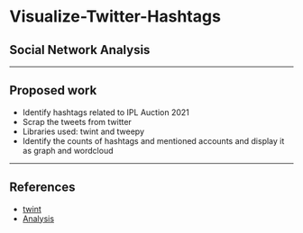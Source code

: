 # Visualize-Twitter-Hashtags
## Social Network Analysis
---
## Proposed work
- Identify hashtags related to IPL Auction 2021
- Scrap the tweets from twitter 
- Libraries used: twint and tweepy
- Identify the counts of hashtags and mentioned accounts and display it as graph and wordcloud
---
## References
- [twint](https://github.com/twintproject/twint)
- [Analysis](https://towardsdatascience.com/visualization-of-information-from-raw-twitter-data-part-1-99181ad19c)
